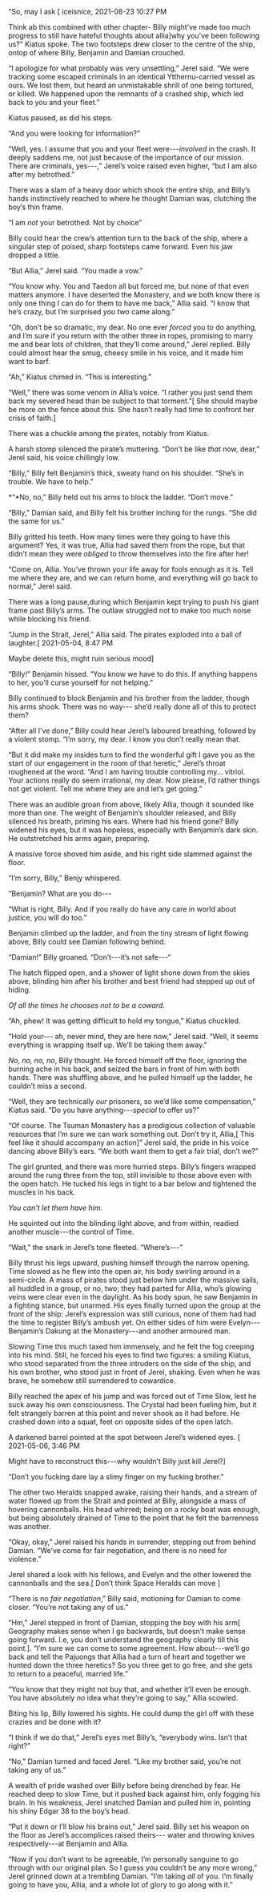 “So, may I ask \[ iceisnice, 2021-08-23 10:27 PM

Think ab this combined with other chapter- Billy might’ve made too much progress to still have hateful thoughts about allia\]why you’ve been following us?” Kiatus spoke. The two footsteps drew closer to the centre of the ship, ontop of where Billy, Benjamin and Damian crouched.

“I apologize for what probably was very unsettling,” Jerel said. “We were tracking some escaped criminals in an identical Ytthernu-carried vessel as ours. We lost them, but heard an unmistakable shrill of one being tortured, or killed. We happened upon the remnants of a crashed ship, which led back to you and your fleet.”

Kiatus paused, as did his steps.

“And you were looking for information?”

“Well, yes. I assume that you and your fleet were---*involved* in the crash. It deeply saddens me, not just because of the importance of our mission. There are criminals, yes---,” Jerel’s voice raised even higher, “but I am also after my betrothed.”

There was a slam of a heavy door which shook the entire ship, and Billy’s hands instinctively reached to where he thought Damian was, clutching the boy’s thin frame.

“I am *not* your betrothed. Not by choice”

Billy could hear the crew’s attention turn to the back of the ship, where a singular step of poised, sharp footsteps came forward. Even his jaw dropped a little.

“But Allia,” Jerel said. “You made a vow.”

“You know why. You and Taedon all but forced me, but none of that even matters anymore. I have deserted the Monastery, and we both know there is only one thing I can do for them to have me back,” Allia said. “I know that he’s crazy, but I’m surprised *you two* came along.”

“Oh, don’t be so dramatic, my dear. No one ever *forced* you to do anything, and I’m sure if you return with the other three in ropes, promising to marry me and bear lots of children, that they’ll come around,” Jerel replied. Billy could almost hear the smug, cheesy smile in his voice, and it made him want to barf.

“Ah,” Kiatus chimed in. “This is interesting.”

“Well,” there was some venom in Allia’s voice. “I rather you just send them back my severed head than be subject to that torment.”\[ She should maybe be more on the fence about this. She hasn’t really had time to confront her crisis of faith.\]

There was a chuckle among the pirates, notably from Kiatus.

A harsh stomp silenced the pirate’s muttering. “Don’t be like *that* now, dear,” Jerel said, his voice chillingly low.

“Billy,” Billy felt Benjamin’s thick, sweaty hand on his shoulder. “She’s in trouble. We have to help.”

*“*No, no,” Billy held out his arms to block the ladder. “Don’t move.”

“Billy,” Damian said, and Billy felt his brother inching for the rungs. “She did the same for us.”

Billy gritted his teeth. How many times were they going to have this argument? Yes, it was true, Allia had saved them from the rope, but that didn’t mean they were *obliged* to throw themselves into the fire after her! 

“Come on, Allia. You’ve thrown your life away for fools enough as it is. Tell me where they are, and we can return home, and everything will go back to normal,” Jerel said.

There was a long pause,during which Benjamin kept trying to push his giant frame past Billy’s arms. The outlaw struggled not to make too much noise while blocking his friend.

“Jump in the Strait, Jerel,” Allia said. The pirates exploded into a ball of laughter.\[ 2021-05-04, 8:47 PM

Maybe delete this, might ruin serious mood\]

“Billy!” Benjamin hissed. “You know we have to do this. If anything happens to her, you’ll curse yourself for not helping.”

Billy continued to block Benjamin and his brother from the ladder, though his arms shook. There was no way--- she’d really done all of this to protect them?

“After all I’ve done,” Billy could hear Jerel’s laboured breathing, followed by a violent stomp. “I’m sorry, my dear. I know you don’t really mean that. 

“But it did make my insides turn to find the wonderful gift I gave you as the start of our engagement in the room of that heretic,” Jerel’s throat roughened at the word. “And I am having trouble controlling my... vitriol. Your actions really do seem irrational, my dear. Now please, I’d rather things not get violent. Tell me where they are and let’s get going.”

There was an audible groan from above, likely Allia, though it sounded like more than one. The weight of Benjamin’s shoulder released, and Billy silenced his breath, priming his ears. Where had his friend gone? Billy widened his eyes, but it was hopeless, especially with Benjamin’s dark skin. He outstretched his arms again, preparing.

A massive force shoved him aside, and his right side slammed against the floor. 

“I’m sorry, Billy,” Benjy whispered.

“Benjamin? What are you do---

“What is right, Billy. And if you really do have any care in world about justice, you will do too.”

Benjamin climbed up the ladder, and from the tiny stream of light flowing above, Billy could see Damian following behind.

“Damian!” Billy groaned. “Don’t---it’s not safe---“

The hatch flipped open, and a shower of light shone down from the skies above, blinding him after his brother and best friend had stepped up out of hiding.

*Of all the times he chooses not to be a coward.*

“Ah, phew! It was getting difficult to hold my tongue,” Kiatus chuckled. 

“Hold your--- ah, never mind, they are here now,” Jerel said. “Well, it seems everything is wrapping itself up. We’ll be taking them away.”

*No, no, no, no*, Billy thought. He forced himself off the floor, ignoring the burning ache in his back, and seized the bars in front of him with both hands. There was shuffling above, and he pulled himself up the ladder, he couldn’t miss a second.

“Well, they are technically *our* prisoners, so we’d like some compensation,” Kiatus said. “Do you have anything---*special* to offer us?”

“Of course. The Tsuman Monastery has a prodigious collection of valuable resources that I’m sure we can work something out. Don’t try it, Allia,\[ This feel like it should accompany an action\]” Jerel said, the pride in his voice dancing above Billy’s ears. “We both want them to get a fair trial, don’t we?”

The girl grunted, and there was more hurried steps. Billy’s fingers wrapped around the rung three from the top, still invisible to those above even with the open hatch. He tucked his legs in tight to a bar below and tightened the muscles in his back. 

*You can’t let them have him.*

He squinted out into the blinding light above, and from within, readied another muscle---the control of Time.

“Wait,” the snark in Jerel’s tone fleeted. “Where’s---”

Billy thrust his legs upward, pushing himself through the narrow opening. Time slowed as he flew into the open air, his body swirling around in a semi-circle. A mass of pirates stood just below him under the massive sails, all huddled in a group, or no, two; they had parted for Allia, who’s glowing veins were clear even in the daylight. As his body spun, he saw Benjamin in a fighting stance, but unarmed. His eyes finally turned upon the group at the front of the ship: Jerel’s expression was still curious, none of them had had the time to register Billy’s ambush yet.  On either sides of him were Evelyn---Benjamin’s Dakung at the Monastery---and another armoured man. 

Slowing Time this much taxed him immensely, and he felt the fog creeping into his mind. Still, he forced his eyes to find two figures: a smiling Kiatus, who stood separated from the three intruders on the side of the ship, and his own brother, who stood just in front of Jerel, shaking. Even when he was brave, he somehow still surrendered to cowardice.

Billy reached the apex of his jump and was forced out of Time Slow, lest he suck away his own consciousness. The Crystal had been fueling him, but it felt strangely barren at this point and never shook as it had before. He crashed down into a squat, feet on opposite sides of the open latch.

A darkened barrel pointed at the spot between Jerel’s widened eyes. \[ 2021-05-06, 3:46 PM

Might have to reconstruct this---why wouldn’t Billy just kill Jerel?\]

“Don’t you fucking dare lay a slimy finger on my fucking brother.”

The other two Heralds snapped awake, raising their hands, and a stream of water flowed up from the Strait and pointed at Billy, alongside a mass of hovering cannonballs. His head whirred; being on a rocky boat was enough, but being absolutely drained of Time to the point that he felt the barrenness was another.

“Okay, okay,” Jerel raised his hands in surrender, stepping out from behind Damian. “We’ve come for fair negotiation, and there is no need for violence.”

Jerel shared a look with his fellows, and Evelyn and the other lowered the cannonballs and the sea.\[ Don’t think Space Heralds can move \] 

“There is no *fair negotiation*,” Billy said, motioning for Damian to come closer. “You’re not taking any of us.”

“Hm,” Jerel stepped in front of Damian, stopping the boy with his arm\[ Geography makes sense when I go backwards, but doesn’t make sense going forward. I.e, you don’t understand the geography clearly till this point.\]. “I’m sure we can come to some agreement. How about---we’ll go back and tell the Pajuongs that Allia had a turn of heart and together we hunted down the three heretics? So you three get to go free, and she gets to return to a peaceful, married life.” 

“You know that they might not buy that, and whether it’ll even be enough. You have absolutely *no* idea what they’re going to say,” Allia scowled. 

Biting his lip, Billy lowered his sights. He could dump the girl off with these crazies and be done with it? 

“I think if we do that,” Jerel’s eyes met Billy’s, “everybody wins. Isn’t that right?”

“No,” Damian turned and faced Jerel. “Like my brother said, you’re not taking any of us.”

A wealth of pride washed over Billy before being drenched by fear. He reached deep to slow Time, but it pushed back against him, only fogging his brain. In his weakness, Jerel snatched Damian and pulled him in, pointing his shiny Edgar 38 to the boy’s head. 

“Put it down or I’ll blow his brains out,” Jerel said. Billy set his weapon on the floor as Jerel’s accomplices raised theirs--- water and throwing knives respectively---at Benjamin and Allia.

“Now if you don’t want to be agreeable, I’m personally sanguine to go through with our original plan. So I guess you couldn’t be any more wrong,” Jerel grinned down at a trembling Damian. “I’m taking *all* of you. I’m finally going to have you, Allia, and a whole lot of glory to go along with it.”


